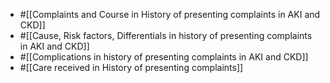 - #[[Complaints and Course in History of presenting complaints in AKI and CKD]]
- #[[Cause, Risk factors, Differentials in history of presenting complaints in AKI and CKD]]
- #[[Complications in history of presenting complaints in AKI and CKD]]
- #[[Care received in History of presenting complaints]]